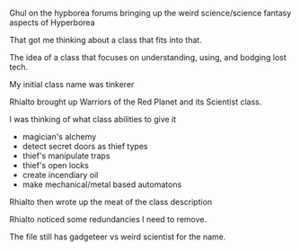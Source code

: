 Ghul on the hypborea forums bringing up the weird science/science fantasy aspects of Hyperborea

That got me thinking about a class that fits into that.

The idea of a class that focuses on understanding, using, and bodging lost tech.

My initial class name was tinkerer

Rhialto brought up Warriors of the Red Planet and its Scientist class.

I was thinking of what class abilities to give it

* magician's alchemy
* detect secret doors as thief types
* thief's manipulate traps
* thief's open locks
* create incendiary oil
* make mechanical/metal based automatons

Rhialto then wrote up the meat of the class description

Rhialto noticed some redundancies I need to remove.

The file still has gadgeteer vs weird scientist for the name.
